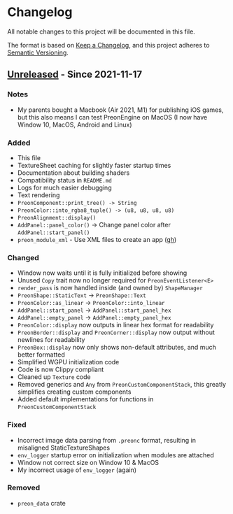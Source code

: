 # Changelog

All notable changes to this project will be documented in this file.

The format is based on [Keep a Changelog](https://keepachangelog.com/en/1.0.0/),
and this project adheres to [Semantic Versioning](https://semver.org/spec/v2.0.0.html).

## [Unreleased] - Since 2021-11-17

### Notes

- My parents bought a Macbook (Air 2021, M1) for publishing iOS games, but this also means I can test PreonEngine on MacOS (I now have Window 10, MacOS, Android and Linux)

### Added

- This file
- TextureSheet caching for slightly faster startup times
- Documentation about building shaders
- Compatibility status in `README.md`
- Logs for much easier debugging
- Text rendering
- `PreonComponent::print_tree() -> String`
- `PreonColor::into_rgba8_tuple() -> (u8, u8, u8, u8)`
- `PreonAlignment::display()`
- `AddPanel::panel_color()` -> Change panel color after `AddPanel::start_panel()`
- `preon_module_xml` - Use XML files to create an app ([gh](https://github.com/Hugo4IT/PreonEngine/milestone/1))

### Changed

- Window now waits until it is fully initialized before showing
- Unused `Copy` trait now no longer required for `PreonEventListener<E>`
- `render_pass` is now handled inside (and owned by) `ShapeManager`
- `PreonShape::StaticText` -> `PreonShape::Text`
- `PreonColor::as_linear` -> `PreonColor::into_linear`
- `AddPanel::start_panel` -> `AddPanel::start_panel_hex`
- `AddPanel::empty_panel` -> `AddPanel::empty_panel_hex`
- `PreonColor::display` now outputs in linear hex format for readability
- `PreonBorder::display` and `PreonCorner::display` now output without newlines for readability
- `PreonBox::display` now only shows non-default attributes, and much better formatted
- Simplified WGPU initialization code
- Code is now Clippy compliant
- Cleaned up `Texture` code
- Removed generics and `Any` from `PreonCustomComponentStack`, this greatly simplifies creating custom components
- Added default implementations for functions in `PreonCustomComponentStack`

### Fixed

- Incorrect image data parsing from `.preonc` format, resulting in misaligned StaticTextureShapes
- `env_logger` startup error on initialization when modules are attached
- Window not correct size on Window 10 & MacOS
- My incorrect usage of `env_logger` (again)

### Removed

- `preon_data` crate

[Unreleased]: https://github.com/Hugo4IT/PreonEngine/
